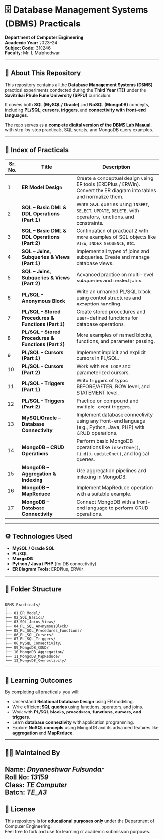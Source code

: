 # 🗄️ Database Management Systems (DBMS) Practicals  
**Department of Computer Engineering**  
**Academic Year:** 2023–24  
**Subject Code:** 310246  
**Faculty:** Mr. L Malphedwar  

---

## 📘 About This Repository

This repository contains all the **Database Management Systems (DBMS)** practical experiments conducted during the **Third Year (TE)** under the **Savitribai Phule Pune University (SPPU)** curriculum.

It covers both **SQL (MySQL / Oracle)** and **NoSQL (MongoDB)** concepts, including **PL/SQL**, **cursors**, **triggers**, and **connectivity with front-end languages**.

The repo serves as a **complete digital version of the DBMS Lab Manual**, with step-by-step practicals, SQL scripts, and MongoDB query examples.

---

## 🧾 Index of Practicals

| Sr. No. | Title | Description |
|----------|--------|-------------|
| 1 | **ER Model Design** | Create a conceptual design using ER tools (ERDPlus / ERWin). Convert the ER diagram into tables and normalize them. |
| 2 | **SQL – Basic DML & DDL Operations (Part 1)** | Write SQL queries using `INSERT`, `SELECT`, `UPDATE`, `DELETE`, with operators, functions, and constraints. |
| 3 | **SQL – Basic DML & DDL Operations (Part 2)** | Continuation of practical 2 with more examples of SQL objects like `VIEW`, `INDEX`, `SEQUENCE`, etc. |
| 4 | **SQL – Joins, Subqueries & Views (Part 1)** | Implement all types of joins and subqueries. Create and manage database views. |
| 5 | **SQL – Joins, Subqueries & Views (Part 2)** | Advanced practice on multi-level subqueries and nested joins. |
| 6 | **PL/SQL – Anonymous Block** | Write an unnamed PL/SQL block using control structures and exception handling. |
| 7 | **PL/SQL – Stored Procedures & Functions (Part 1)** | Create stored procedures and user-defined functions for database operations. |
| 8 | **PL/SQL – Stored Procedures & Functions (Part 2)** | More examples of named blocks, functions, and parameter passing. |
| 9 | **PL/SQL – Cursors (Part 1)** | Implement implicit and explicit cursors in PL/SQL. |
| 10 | **PL/SQL – Cursors (Part 2)** | Work with `FOR LOOP` and parameterized cursors. |
| 11 | **PL/SQL – Triggers (Part 1)** | Write triggers of types BEFORE/AFTER, ROW level, and STATEMENT level. |
| 12 | **PL/SQL – Triggers (Part 2)** | Practice on compound and multiple-event triggers. |
| 13 | **MySQL/Oracle – Database Connectivity** | Implement database connectivity using any front-end language (e.g., Python, Java, PHP) with CRUD operations. |
| 14 | **MongoDB – CRUD Operations** | Perform basic MongoDB operations like `insertOne()`, `find()`, `updateOne()`, and logical queries. |
| 15 | **MongoDB – Aggregation & Indexing** | Use aggregation pipelines and indexing in MongoDB. |
| 16 | **MongoDB – MapReduce** | Implement MapReduce operation with a suitable example. |
| 17 | **MongoDB – Database Connectivity** | Connect MongoDB with a front-end language to perform CRUD operations. |

---

## ⚙️ Technologies Used

- **MySQL / Oracle SQL**
- **PL/SQL**
- **MongoDB**
- **Python / Java / PHP** (for DB connectivity)
- **ER Diagram Tools:** ERDPlus, ERWin

---

## 📂 Folder Structure

```

DBMS-Practicals/
│
├── 01_ER_Model/
├── 02_SQL_Basics/
├── 03_SQL_Joins_Views/
├── 04_PL_SQL_AnonymousBlock/
├── 05_PL_SQL_Procedures_Functions/
├── 06_PL_SQL_Cursors/
├── 07_PL_SQL_Triggers/
├── 08_MySQL_Connectivity/
├── 09_MongoDB_CRUD/
├── 10_MongoDB_Aggregation/
├── 11_MongoDB_MapReduce/
└── 12_MongoDB_Connectivity/

```

---

## 🧠 Learning Outcomes

By completing all practicals, you will:

- Understand **Relational Database Design** using ER modeling.  
- Write efficient **SQL queries** using functions, operators, and joins.  
- Work with **PL/SQL blocks, procedures, functions, cursors, and triggers**.  
- Learn **database connectivity** with application programming.  
- Explore **NoSQL concepts** using MongoDB and its advanced features like **aggregation** and **MapReduce**.

---

## 👨‍💻 Maintained By
**Name:** _Dnyaneshwar Fulsundar_  
**Roll No:** _13159_  
**Class:** _TE Computer_  
**Batch:** _TE_A3_  
---

## 🏁 License
This repository is for **educational purposes only** under the Department of Computer Engineering.  
Feel free to fork and use for learning or academic submission purposes.
